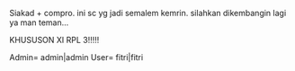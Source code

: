 Siakad + compro.
ini sc yg jadi semalem kemrin. silahkan dikembangin lagi ya man teman...


KHUSUSON XI RPL 3!!!!!

Admin= admin|admin
User= fitri|fitri


